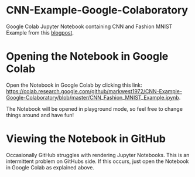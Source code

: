 # CNN-Example-Google-Colaboratory
Google Colab Jupyter Notebook containing CNN and Fashion MNIST Example from this [blogpost](https://www.bouvet.no/bouvet-deler/understanding-convolutional-neural-networks-part-2).

# Opening the Notebook in Google Colab

Open the Notebook in Google Colab by clicking this link: https://colab.research.google.com/github/markwest1972/CNN-Example-Google-Colaboratory/blob/master/CNN_Fashion_MNIST_Example.ipynb.

The Notebook will be opened in playground mode, so feel free to change things around and have fun!

# Viewing the Notebook in GitHub

Occasionally GitHub struggles with rendering Jupyter Notebooks. This is an intermittent problem on GitHubs side. If this occurs, just open the Notebook in Google Colab as explained above.
